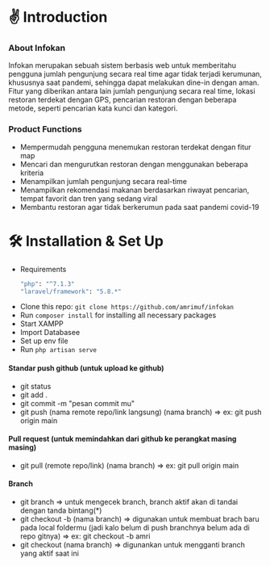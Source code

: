 # ✌ Introduction

### About Infokan

Infokan merupakan sebuah sistem berbasis web untuk memberitahu pengguna jumlah pengunjung secara real time agar tidak terjadi kerumunan, khususnya saat pandemi, sehingga dapat melakukan dine-in dengan aman. Fitur yang diberikan antara lain jumlah pengunjung secara real time, lokasi restoran terdekat dengan GPS, pencarian restoran dengan beberapa metode, seperti pencarian kata kunci dan kategori.

### Product Functions

- Mempermudah pengguna menemukan restoran terdekat dengan fitur map
- Mencari dan mengurutkan restoran dengan menggunakan beberapa kriteria
- Menampilkan jumlah pengunjung secara real-time
- Menampilkan rekomendasi makanan berdasarkan riwayat pencarian, tempat favorit dan
tren yang sedang viral
- Membantu restoran agar tidak berkerumun pada saat pandemi covid-19

# 🛠 Installation & Set Up
* Requirements 
    ```sh
   "php": "^7.1.3"
   "laravel/framework": "5.8.*"
   ``` 
* Clone this repo: ``` git clone https://github.com/amrimuf/infokan ```
* Run ``` composer install ``` for installing all necessary packages
* Start XAMPP
* Import Databasee
* Set up env file
* Run ``` php artisan serve ```
#### Standar push github (untuk upload ke github)
* git status
* git add .
* git commit -m "pesan commit mu"
* git push (nama remote repo/link langsung) (nama branch) => ex: git push origin main
#### Pull request (untuk memindahkan dari github ke perangkat masing masing)
* git pull (remote repo/link) (nama branch) => ex: git pull origin main
#### Branch
* git branch => untuk mengecek branch, branch aktif akan di tandai dengan tanda bintang(*)
* git checkout -b (nama branch) => digunakan untuk membuat brach baru pada local foldermu (jadi kalo belum di push branchnya belum ada di repo gitnya) => ex: git checkout -b amri 
* git checkout (nama branch) => digunankan untuk mengganti branch yang aktif saat ini

